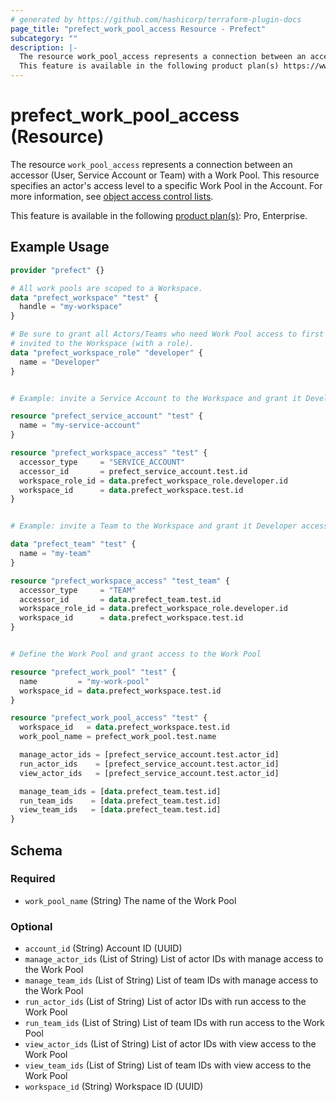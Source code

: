 ```yaml
---
# generated by https://github.com/hashicorp/terraform-plugin-docs
page_title: "prefect_work_pool_access Resource - Prefect"
subcategory: ""
description: |-
  The resource work_pool_access represents a connection between an accessor (User, Service Account or Team) with a Work Pool. This resource specifies an actor's access level to a specific Work Pool in the Account. For more information, see object access control lists https://docs.prefect.io/v3/manage/cloud/manage-users/object-access-control-lists.
  This feature is available in the following product plan(s) https://www.prefect.io/pricing: Pro, Enterprise.
---
```


# prefect_work_pool_access (Resource)

The resource `work_pool_access` represents a connection between an accessor (User, Service Account or Team) with a Work Pool. This resource specifies an actor's access level to a specific Work Pool in the Account. For more information, see [object access control lists](https://docs.prefect.io/v3/manage/cloud/manage-users/object-access-control-lists).

This feature is available in the following [product plan(s)](https://www.prefect.io/pricing): Pro, Enterprise.

## Example Usage

```terraform
provider "prefect" {}

# All work pools are scoped to a Workspace.
data "prefect_workspace" "test" {
  handle = "my-workspace"
}

# Be sure to grant all Actors/Teams who need Work Pool access to first be
# invited to the Workspace (with a role).
data "prefect_workspace_role" "developer" {
  name = "Developer"
}


# Example: invite a Service Account to the Workspace and grant it Developer access

resource "prefect_service_account" "test" {
  name = "my-service-account"
}

resource "prefect_workspace_access" "test" {
  accessor_type     = "SERVICE_ACCOUNT"
  accessor_id       = prefect_service_account.test.id
  workspace_role_id = data.prefect_workspace_role.developer.id
  workspace_id      = data.prefect_workspace.test.id
}


# Example: invite a Team to the Workspace and grant it Developer access

data "prefect_team" "test" {
  name = "my-team"
}

resource "prefect_workspace_access" "test_team" {
  accessor_type     = "TEAM"
  accessor_id       = data.prefect_team.test.id
  workspace_role_id = data.prefect_workspace_role.developer.id
  workspace_id      = data.prefect_workspace.test.id
}


# Define the Work Pool and grant access to the Work Pool

resource "prefect_work_pool" "test" {
  name         = "my-work-pool"
  workspace_id = data.prefect_workspace.test.id
}

resource "prefect_work_pool_access" "test" {
  workspace_id   = data.prefect_workspace.test.id
  work_pool_name = prefect_work_pool.test.name

  manage_actor_ids = [prefect_service_account.test.actor_id]
  run_actor_ids    = [prefect_service_account.test.actor_id]
  view_actor_ids   = [prefect_service_account.test.actor_id]

  manage_team_ids = [data.prefect_team.test.id]
  run_team_ids    = [data.prefect_team.test.id]
  view_team_ids   = [data.prefect_team.test.id]
}
```

<!-- schema generated by tfplugindocs -->
## Schema

### Required

- `work_pool_name` (String) The name of the Work Pool

### Optional

- `account_id` (String) Account ID (UUID)
- `manage_actor_ids` (List of String) List of actor IDs with manage access to the Work Pool
- `manage_team_ids` (List of String) List of team IDs with manage access to the Work Pool
- `run_actor_ids` (List of String) List of actor IDs with run access to the Work Pool
- `run_team_ids` (List of String) List of team IDs with run access to the Work Pool
- `view_actor_ids` (List of String) List of actor IDs with view access to the Work Pool
- `view_team_ids` (List of String) List of team IDs with view access to the Work Pool
- `workspace_id` (String) Workspace ID (UUID)
